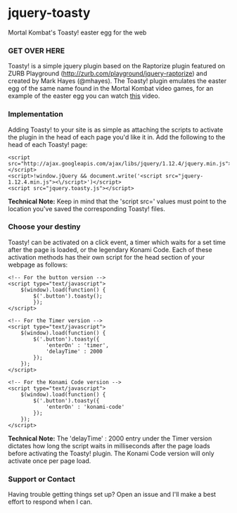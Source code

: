 jquery-toasty
=============

Mortal Kombat's Toasty! easter egg for the web

### GET OVER HERE
Toasty! is a simple jquery plugin based on the Raptorize plugin featured on ZURB Playground (http://zurb.com/playground/jquery-raptorize) and created by Mark Hayes (@mhayes). The Toasty! plugin emulates the easter egg of the same name found in the Mortal Kombat video games, for an example of the easter egg you can watch <a href="http://www.youtube.com/watch?v=aLaERVA-P6o">this</a> video. 

### Implementation
Adding Toasty! to your site is as simple as attaching the scripts to activate the plugin in the head of each page you'd like it in. Add the following to the head of each Toasty! page:

```
<script src="http://ajax.googleapis.com/ajax/libs/jquery/1.12.4/jquery.min.js"></script>
<script>!window.jQuery && document.write('<script src="jquery-1.12.4.min.js"><\/script>')</script>
<script src="jquery.toasty.js"></script>
```

**Technical Note:** Keep in mind that the 'script src=' values must point to the location you've saved the corresponding Toasty! files.

### Choose your destiny
Toasty! can be activated on a click event, a timer which waits for a set time after the page is loaded, or the legendary Konami Code. Each of these activation methods has their own script for the head section of your webpage as follows:

```
<!-- For the button version -->
<script type="text/javascript">
	$(window).load(function() {
		$('.button').toasty();
		});
</script>

<!-- For the Timer version -->
<script type="text/javascript">
	$(window).load(function() {
		$('.button').toasty({
			'enterOn' : 'timer',
			'delayTime' : 2000
		});
	});
</script>
	
<!-- For the Konami Code version -->
<script type="text/javascript">
	$(window).load(function() {
		$('.button').toasty({
			'enterOn' : 'konami-code'
		});
	});
</script>
```

**Technical Note:** The 'delayTime' : 2000 entry under the Timer version dictates how long the script waits in milliseconds after the page loads before activating the Toasty! plugin. The Konami Code version will only activate once per page load.

### Support or Contact
Having trouble getting things set up? Open an issue and I'll make a best effort to respond when I can.
